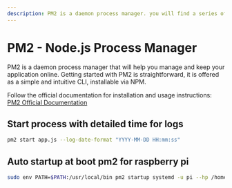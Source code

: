 ```yaml
---
description: PM2 is a daemon process manager. you will find a series of practical example commands for running PM2 and getting the most of this powerful tool.
---
```


# PM2 - Node.js Process Manager

PM2 is a daemon process manager that will help you manage and keep your application online. Getting started with PM2 is straightforward, it is offered as a simple and intuitive CLI, installable via NPM.

Follow the official documentation for installation and usage instructions:  
[PM2 Official Documentation](https://pm2.keymetrics.io/docs/usage/quick-start/)

## Start process with detailed time for logs

```bash
pm2 start app.js --log-date-format "YYYY-MM-DD HH:mm:ss"
```

## Auto startup at boot pm2 for raspberry pi

```bash
sudo env PATH=$PATH:/usr/local/bin pm2 startup systemd -u pi --hp /home/pi
```

